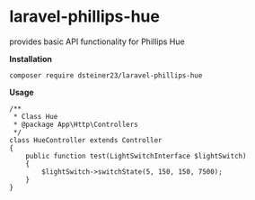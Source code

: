 # laravel-phillips-hue
provides basic API functionality for Phillips Hue

__Installation__

````
composer require dsteiner23/laravel-phillips-hue
````


__Usage__

````
/**
 * Class Hue
 * @package App\Http\Controllers
 */
class HueController extends Controller
{
    public function test(LightSwitchInterface $lightSwitch)
    {
        $lightSwitch->switchState(5, 150, 150, 7500);
    }
}
````
